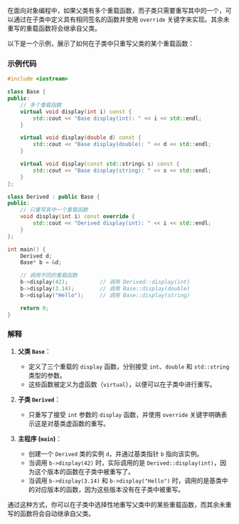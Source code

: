 在面向对象编程中，如果父类有多个重载函数，而子类只需要重写其中的一个，可以通过在子类中定义具有相同签名的函数并使用 `override` 关键字来实现。其余未重写的重载函数将会继承自父类。

以下是一个示例，展示了如何在子类中只重写父类的某个重载函数：

### 示例代码

```cpp
#include <iostream>

class Base {
public:
    // 多个重载函数
    virtual void display(int i) const {
        std::cout << "Base display(int): " << i << std::endl;
    }

    virtual void display(double d) const {
        std::cout << "Base display(double): " << d << std::endl;
    }

    virtual void display(const std::string& s) const {
        std::cout << "Base display(string): " << s << std::endl;
    }
};

class Derived : public Base {
public:
    // 只重写其中一个重载函数
    void display(int i) const override {
        std::cout << "Derived display(int): " << i << std::endl;
    }
};

int main() {
    Derived d;
    Base* b = &d;

    // 调用不同的重载函数
    b->display(42);          // 调用 Derived::display(int)
    b->display(3.14);        // 调用 Base::display(double)
    b->display("Hello");     // 调用 Base::display(string)

    return 0;
}
```

### 解释

1. **父类 `Base`**：
   - 定义了三个重载的 `display` 函数，分别接受 `int`、`double` 和 `std::string` 类型的参数。
   - 这些函数被定义为虚函数（`virtual`），以便可以在子类中进行重写。

2. **子类 `Derived`**：
   - 只重写了接受 `int` 参数的 `display` 函数，并使用 `override` 关键字明确表示这是对基类虚函数的重写。

3. **主程序 (`main`)**：
   - 创建一个 `Derived` 类的实例 `d`，并通过基类指针 `b` 指向该实例。
   - 当调用 `b->display(42)` 时，实际调用的是 `Derived::display(int)`，因为这个版本的函数在子类中被重写了。
   - 当调用 `b->display(3.14)` 和 `b->display("Hello")` 时，调用的是基类中的对应版本的函数，因为这些版本没有在子类中被重写。

通过这种方式，你可以在子类中选择性地重写父类中的某些重载函数，而其余未重写的函数将会自动继承自父类。